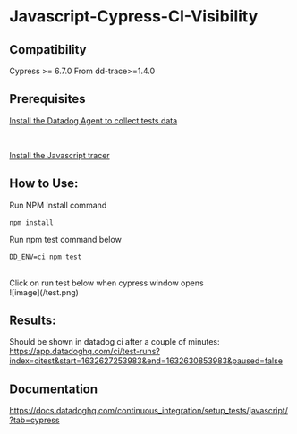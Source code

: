 # Javascript-Cypress-CI-Visibility
 
## Compatibility 
Cypress >= 6.7.0
From dd-trace>=1.4.0

## Prerequisites
 [Install the Datadog Agent to collect tests data](https://docs.datadoghq.com/continuous_integration/setup_tests/agent/?tab=azurepipelines)

 <br/>

[Install the Javascript tracer](https://github.com/DataDog/dd-trace-js) 

## How to Use:
Run NPM Install command
```
npm install 
```
Run npm test command below
```
DD_ENV=ci npm test  
```
<br/>
Click on run test below when cypress window opens <br/>
![image](/test.png)

## Results:
Should be shown in datadog ci after a couple of minutes:
https://app.datadoghq.com/ci/test-runs?index=citest&start=1632627253983&end=1632630853983&paused=false

## Documentation
https://docs.datadoghq.com/continuous_integration/setup_tests/javascript/?tab=cypress
